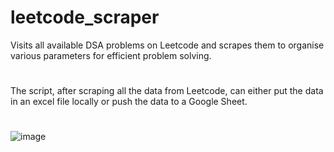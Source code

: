 # leetcode_scraper
Visits all available DSA problems on Leetcode and scrapes them to  organise various parameters for efficient problem solving.
#
The script, after scraping all the data from Leetcode, can either put the data in an excel file locally or push the data to a Google Sheet.
#
![image](https://user-images.githubusercontent.com/74061616/207627705-b44f20ec-e436-41a4-825f-675e5dd08f78.png)
